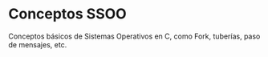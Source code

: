 # Conceptos SSOO
Conceptos básicos de Sistemas Operativos en C, como Fork, tuberías, paso de mensajes, etc.
